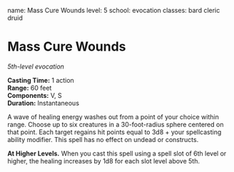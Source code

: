 name: Mass Cure Wounds
level: 5
school: evocation
classes: bard
         cleric
         druid

# Mass Cure Wounds 
_5th-level evocation_ 

**Casting Time:** 1 action    
**Range:** 60 feet    
**Components:** V, S    
**Duration:** Instantaneous 

A wave of healing energy washes out from a point of your choice within range. Choose up to six creatures in a 30-foot-radius sphere centered on that point. Each target regains hit points equal to 3d8 + your spellcasting ability modifier. This spell has no effect on undead or constructs. 

**At Higher Levels.** When you cast this spell using a spell slot of 6th level or higher, the healing increases by 1d8 for each slot level above 5th. 